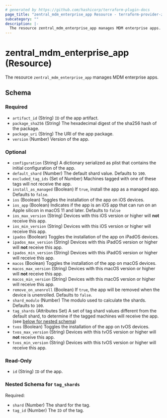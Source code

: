 ```yaml
---
# generated by https://github.com/hashicorp/terraform-plugin-docs
page_title: "zentral_mdm_enterprise_app Resource - terraform-provider-zentral"
subcategory: ""
description: |-
  The resource zentral_mdm_enterprise_app manages MDM enterprise apps.
---
```


# zentral_mdm_enterprise_app (Resource)

The resource `zentral_mdm_enterprise_app` manages MDM enterprise apps.



<!-- schema generated by tfplugindocs -->
## Schema

### Required

- `artifact_id` (String) `ID` of the app artifact.
- `package_sha256` (String) The hexadecimal digest of the sha256 hash of the package.
- `package_uri` (String) The URI of the app package.
- `version` (Number) Version of the app.

### Optional

- `configuration` (String) A dictionary serialized as plist that contains the initial configuration of the app.
- `default_shard` (Number) The default shard value. Defaults to `100`.
- `excluded_tag_ids` (Set of Number) Machines tagged with one of these tags will not receive the app.
- `install_as_managed` (Boolean) If `true`, install the app as a managed app. Defaults to `false`.
- `ios` (Boolean) Toggles the installation of the app on iOS devices.
- `ios_app` (Boolean) Indicates if the app is an iOS app that can run on an Apple silicon in macOS 11 and later. Defaults to `false`
- `ios_max_version` (String) Devices with this iOS version or higher will **not** receive this app.
- `ios_min_version` (String) Devices with this iOS version or higher will receive this app.
- `ipados` (Boolean) Toggles the installation of the app on iPadOS devices.
- `ipados_max_version` (String) Devices with this iPadOS version or higher will **not** receive this app.
- `ipados_min_version` (String) Devices with this iPadOS version or higher will receive this app.
- `macos` (Boolean) Toggles the installation of the app on macOS devices.
- `macos_max_version` (String) Devices with this macOS version or higher will **not** receive this app.
- `macos_min_version` (String) Devices with this macOS version or higher will receive this app.
- `remove_on_unenroll` (Boolean) If `true`, the app will be removed when the device is unenrolled. Defaults to `false`.
- `shard_modulo` (Number) The modulo used to calculate the shards. Defaults to `100`.
- `tag_shards` (Attributes Set) A set of tag shard values different from the default shard, to determine if the tagged machines will receive the app. (see [below for nested schema](#nestedatt--tag_shards))
- `tvos` (Boolean) Toggles the installation of the app on tvOS devices.
- `tvos_max_version` (String) Devices with this tvOS version or higher will **not** receive this app.
- `tvos_min_version` (String) Devices with this tvOS version or higher will receive this app.

### Read-Only

- `id` (String) `ID` of the app.

<a id="nestedatt--tag_shards"></a>
### Nested Schema for `tag_shards`

Required:

- `shard` (Number) The shard for the tag.
- `tag_id` (Number) The `ID` of the tag.
